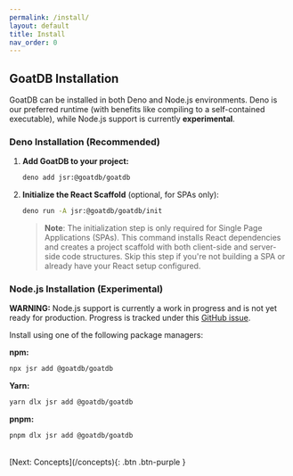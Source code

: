 ```yaml
---
permalink: /install/
layout: default
title: Install
nav_order: 0
---
```


## GoatDB Installation

GoatDB can be installed in both Deno and Node.js environments. Deno is our
preferred runtime (with benefits like compiling to a self-contained executable),
while Node.js support is currently **experimental**.

### Deno Installation (Recommended)

1. **Add GoatDB to your project:**

   ```bash
   deno add jsr:@goatdb/goatdb
   ```

2. **Initialize the React Scaffold** (optional, for SPAs only):

   ```bash
   deno run -A jsr:@goatdb/goatdb/init
   ```
   > **Note**: The initialization step is only required for Single Page
   > Applications (SPAs). This command installs React dependencies and creates a
   > project scaffold with both client-side and server-side code structures.
   > Skip this step if you're not building a SPA or already have your React
   > setup configured.

### Node.js Installation (Experimental)

**WARNING:** Node.js support is currently a work in progress and is not yet
ready for production. Progress is tracked under this
[GitHub issue](https://github.com/goatplatform/goatdb/issues/27).

Install using one of the following package managers:

**npm:**

```bash
npx jsr add @goatdb/goatdb
```

**Yarn:**

```bash
yarn dlx jsr add @goatdb/goatdb
```

**pnpm:**

```bash
pnpm dlx jsr add @goatdb/goatdb
```

<br />
[Next: Concepts](/concepts){: .btn .btn-purple }
<br />
